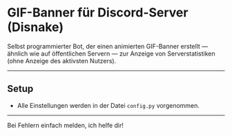 # GIF-Banner für Discord-Server (Disnake)

Selbst programmierter Bot, der einen animierten GIF-Banner erstellt — ähnlich wie auf öffentlichen Servern — zur Anzeige von Serverstatistiken (ohne Anzeige des aktivsten Nutzers).

---

## Setup

- Alle Einstellungen werden in der Datei `config.py` vorgenommen.

---

Bei Fehlern einfach melden, ich helfe dir!
